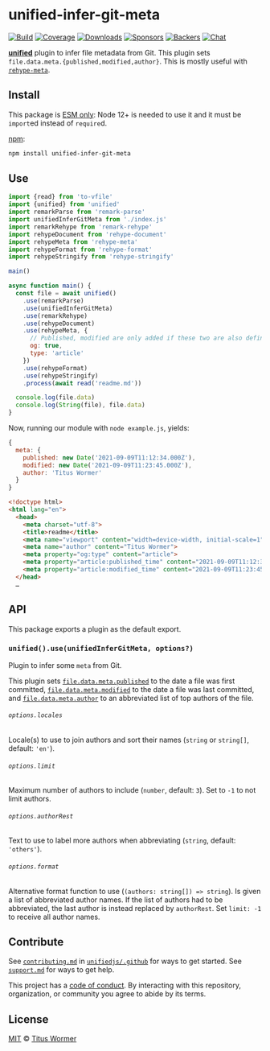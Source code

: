 # unified-infer-git-meta

[![Build][build-badge]][build]
[![Coverage][coverage-badge]][coverage]
[![Downloads][downloads-badge]][downloads]
[![Sponsors][sponsors-badge]][collective]
[![Backers][backers-badge]][collective]
[![Chat][chat-badge]][chat]

[**unified**][unified] plugin to infer file metadata from Git.
This plugin sets `file.data.meta.{published,modified,author}`.
This is mostly useful with [`rehype-meta`][rehype-meta].

## Install

This package is [ESM only](https://gist.github.com/sindresorhus/a39789f98801d908bbc7ff3ecc99d99c):
Node 12+ is needed to use it and it must be `import`ed instead of `require`d.

[npm][]:

```sh
npm install unified-infer-git-meta
```

## Use

```js
import {read} from 'to-vfile'
import {unified} from 'unified'
import remarkParse from 'remark-parse'
import unifiedInferGitMeta from './index.js'
import remarkRehype from 'remark-rehype'
import rehypeDocument from 'rehype-document'
import rehypeMeta from 'rehype-meta'
import rehypeFormat from 'rehype-format'
import rehypeStringify from 'rehype-stringify'

main()

async function main() {
  const file = await unified()
    .use(remarkParse)
    .use(unifiedInferGitMeta)
    .use(remarkRehype)
    .use(rehypeDocument)
    .use(rehypeMeta, {
      // Published, modified are only added if these two are also defined:
      og: true,
      type: 'article'
    })
    .use(rehypeFormat)
    .use(rehypeStringify)
    .process(await read('readme.md'))

  console.log(file.data)
  console.log(String(file), file.data)
}
```

Now, running our module with `node example.js`, yields:

```js
{
  meta: {
    published: new Date('2021-09-09T11:12:34.000Z'),
    modified: new Date('2021-09-09T11:23:45.000Z'),
    author: 'Titus Wormer'
  }
}
```

```html
<!doctype html>
<html lang="en">
  <head>
    <meta charset="utf-8">
    <title>readme</title>
    <meta name="viewport" content="width=device-width, initial-scale=1">
    <meta name="author" content="Titus Wormer">
    <meta property="og:type" content="article">
    <meta property="article:published_time" content="2021-09-09T11:12:34.000Z">
    <meta property="article:modified_time" content="2021-09-09T11:23:45.000Z">
  </head>
  …
```

## API

This package exports a plugin as the default export.

### `unified().use(unifiedInferGitMeta, options?)`

Plugin to infer some `meta` from Git.

This plugin sets [`file.data.meta.published`][meta-published] to the date a file
was first committed, [`file.data.meta.modified`][meta-modified] to the date a
file was last committed, and [`file.data.meta.author`][meta-author] to an
abbreviated list of top authors of the file.

###### `options.locales`

Locale(s) to use to join authors and sort their names (`string` or `string[]`,
default: `'en'`).

###### `options.limit`

Maximum number of authors to include (`number`, default: `3`).
Set to `-1` to not limit authors.

###### `options.authorRest`

Text to use to label more authors when abbreviating (`string`, default:
`'others'`).

###### `options.format`

Alternative format function to use (`(authors: string[]) => string`).
Is given a list of abbreviated author names.
If the list of authors had to be abbreviated, the last author is instead
replaced by `authorRest`.
Set `limit: -1` to receive all author names.

## Contribute

See [`contributing.md`][contributing] in [`unifiedjs/.github`][health] for ways
to get started.
See [`support.md`][support] for ways to get help.

This project has a [code of conduct][coc].
By interacting with this repository, organization, or community you agree to
abide by its terms.

## License

[MIT][license] © [Titus Wormer][author]

<!-- Definitions -->

[build-badge]: https://github.com/unifiedjs/unified-infer-git-meta/workflows/main/badge.svg

[build]: https://github.com/unifiedjs/unified-infer-git-meta/actions

[coverage-badge]: https://img.shields.io/codecov/c/github/unifiedjs/unified-infer-git-meta.svg

[coverage]: https://codecov.io/github/unifiedjs/unified-infer-git-meta

[downloads-badge]: https://img.shields.io/npm/dm/unified-infer-git-meta.svg

[downloads]: https://www.npmjs.com/package/unified-infer-git-meta

[sponsors-badge]: https://opencollective.com/unified/sponsors/badge.svg

[backers-badge]: https://opencollective.com/unified/backers/badge.svg

[collective]: https://opencollective.com/unified

[chat-badge]: https://img.shields.io/badge/chat-discussions-success.svg

[chat]: https://github.com/unifiedjs/unified/discussions

[npm]: https://docs.npmjs.com/cli/install

[health]: https://github.com/unifiedjs/.github

[contributing]: https://github.com/unifiedjs/.github/blob/HEAD/contributing.md

[support]: https://github.com/unifiedjs/.github/blob/HEAD/support.md

[coc]: https://github.com/unifiedjs/.github/blob/HEAD/code-of-conduct.md

[license]: license

[author]: https://wooorm.com

[unified]: https://github.com/unifiedjs/unified

[rehype-meta]: https://github.com/rehypejs/rehype-meta

[meta-published]: https://github.com/rehypejs/rehype-meta#configpublished

[meta-modified]: https://github.com/rehypejs/rehype-meta#configmodified

[meta-author]: https://github.com/rehypejs/rehype-meta#configauthor
